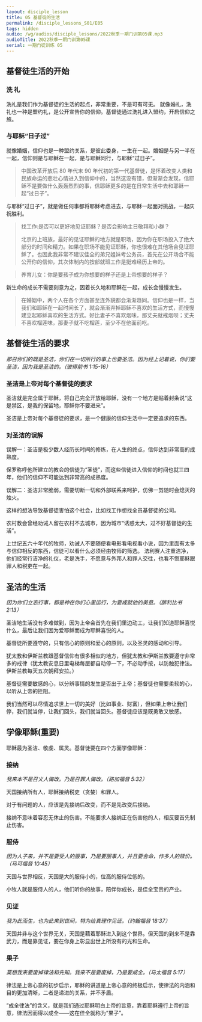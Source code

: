 ```yaml
---
layout: disciple_lesson
title: 05 基督徒的生活
permalink: /disciple_lessons_S01/E05
tags: hidden
audio: /wg/audios/disciple_lessons/2022秋季一期门训第05课.mp3
audioTitle: 2022秋季一期门训第05课
serial: 一期门徒训练 05
---
```


## 基督徒生活的开始

### 洗  礼

洗礼是我们作为基督徒的⽣活的起点，非常重要，不是可有可无。
就像婚礼，洗礼也一种是盟约礼，是公开宣告你的信仰。基督徒通过洗礼进入盟约，开启信仰之旅。

### 与耶稣“日子过”

就像婚姻，信仰也是一种盟约关系，是彼此委身，一生在一起。婚姻是与另一半在一起，信仰则是与耶稣在一起，是与耶稣同行，与耶稣“过日子”。

>  中国改革开放后 80 年代末 90 年代初的第一代基督徒，是怀着改变人类和民族命运的悲壮心情进入到信仰中的，当然这没有错，但渐渐会发现，信耶稣不是要做什么轰轰烈烈的事，信耶稣更多的是在日常生活中去和耶稣一起“过日子”。

与耶稣“过日子”，就是做任何事都将耶稣考虑进去，与耶稣一起面对挑战，一起庆祝胜利。

>  找工作:是否可以更好地见证耶稣？是否会影响主日敬拜和小群？
>
>  北京的上班族，最好的见证耶稣的地方就是职场，因为你在职场投入了绝大部分的时间和精力。如果在职场不能见证耶稣，你也很难在其他场合见证耶稣了。也因此我非常不建议佳全的弟兄姐妹考公务员，首先在公开场合不能公开你的信仰，其次体制内的按部就班工作是挺难经历上帝的。

>  养育儿女：你是要孩子成为你想要的样子还是上帝想要的样子？

新生命的成长不需要刻意为之，因着长久地和耶稣在一起，成长会慢慢发生。

>  在婚姻中，两个人在各个方面甚至连外貌都会渐渐趋同。信仰也是一样，当我们和耶稣在一起时间长了，就会渐渐弃掉耶稣不喜欢的生活方式，而慢慢建立起耶稣喜欢的生活方式。好比妻子不喜欢烟味，那丈夫就戒烟呗；丈夫不喜欢榴莲味，那妻子就不吃榴莲，至少不在他面前吃。

## 基督徒生活的要求

*那召你们的既是圣洁，你们在一切所行的事上也要圣洁。因为经上记着说，你们要圣洁，因为我是圣洁的。（彼得前书 1:15-16）*

### 圣洁是上帝对每个基督徒的要求

圣洁就是完全属于耶稣，将自己完全开放给耶稣，没有一个地方是贴着封条说“这是禁区，是我的保留地，耶稣你不要进来”。

圣洁是上帝对每个基督徒的要求，是一个健康的信仰生活中一定要追求的东西。

### 对圣洁的误解

误解一：圣洁是极少数人经历长时间的修炼，在人生的终点，信仰达到非常高的成熟度。

保罗称呼他所建立的教会的信徒为“圣徒”，而这些信徒进入信仰的时间也就三四年，他们的信仰不可能达到非常高的成熟度。

误解二：圣洁非常脆弱，需要切断⼀切和外部联系来呵护，仿佛一剪随时会熄灭的烛火。

这样的想法导致基督徒害怕这个社会，比如找工作想找全员基督徒的公司。

农村教会曾经劝诫人留在农村不去城市，因为城市“诱惑太大，过不好基督徒的生活”。

上世纪五六十年代的牧师，劝诫人不要随便看电影看电视看小说，因为里面有太多与信仰相反的东西，信徒可以看什么必须经由牧师的筛选。
法利赛人注重洁净，他们经常行洁净的礼仪，老是洗手，不愿意与外邦人和罪人交往，也看不惯耶稣跟罪人和税吏在一起。

## 圣洁的生活

*因为你们立志行事，都是神在你们心里运行，为要成就他的美意。（腓利⽐书 2:13）*

圣洁地生活没有多难做到，因为上帝会首先在我们里边动工，让我们知道耶稣喜悦什么，最后让我们因为爱耶稣而成为耶稣喜悦的人。

基督徒所要遵守的，只有信心的原则和爱心的原则，以及圣灵的感动和引导。

犹太教和伊斯兰教跟基督信仰有很多相似的地方，但犹太教和伊斯兰教要遵守非常多的戒律（犹太教安息日里电梯每层都自动停一下，不必动手按，以防触犯律法。伊斯兰教每天五次朝拜安拉。）

基督徒需要敏感的心，以分辨事情的发生是否出于上帝；基督徒也需要柔软的⼼，以听从上帝的拦阻。

我们当然可以尽情追求世上一切的美好（比如事业、财富），但如果上帝让我们停，我们就当停，让我们回头，我们就当回头。基督徒应该是既勇敢又敏感。

## 学像耶稣(重要)

耶稣最为圣洁、敬虔、属灵。基督徒要在四个方面学像耶稣：

### 接纳

*我来本不是召义人悔改。乃是召罪人悔改。（路加福⾳ 5:32）*

天国接纳所有人，耶稣接纳税吏（贪婪）和罪人。

对于有问题的人，应该是先接纳后改变，而不是先改变后接纳。

接纳不意味着容忍无休止的伤害。不能要求人接纳正在伤害他的人，相反要首先制止伤害。

### 服侍

*因为人子来，并不是要受人的服事，乃是要服事人，并且要舍命，作多人的赎价。（⻢可福⾳ 10:45）*

天国与世界相反，天国是大的服侍小的，位高的服侍位低的。

小牧人就是服侍人的人，他们听你的故事，陪伴你成长，是佳全宝贵的产业。

### 见证

*我为此而生，也为此来到世间，特为给真理作见证。（约翰福⾳ 18:37）*

天国并非与这个世界无关，天国是藉着耶稣进入到这个世界。但天国的到来不是靠武力，而是靠见证，要在你身上彰显出世上所没有的光和生命。

### 果子

*莫想我来要废掉律法和先知。我来不是要废掉，乃是要成全。（⻢太福⾳ 5:17）*

律法是上帝心意的初步启示，耶稣的讲道是上帝心意的终极启示，使律法的内涵和目的更加清晰，二者是递进的关系，并不矛盾。

“成全律法”的含义，就是我们通过耶稣明白上帝的旨意，靠着耶稣遵行上帝的旨意，律法因而得以成全——这在佳全就称为“果子”。
